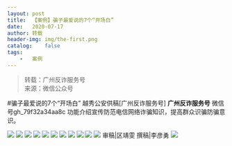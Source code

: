 ```yaml
---
layout:	post
title:	【案例】骗子最爱说的7个“开场白”
date:	2020-07-17
author:	转载
header-img:	img/the-first.png
catalog:	false
tags:
	-	案例
---
```


<blockquote><p>转载：广州反诈服务号<br>
来源：微信公众号</p></blockquote>

#骗子最爱说的7个“开场白”
越秀公安供稿[广州反诈服务号]
**广州反诈服务号**
微信号gh_79f32a34aa8c
功能介绍宣传防范电信网络诈骗知识，提高群众识骗防骗意识。

![]({{site.baseurl}}/postimg/U80CvqU0rQoj28lia8ADCL5AW90zEfIuXVvccckuTvwAfNpzHBuiaRG7LQyt2AE7OveqdVGuAYJ67LY7Hsla8FJw.gif)
![]({{site.baseurl}}/postimg/D7oF9oiaUZ1OHg6Cic7t8ViaScC6ibXS3trnTicxGiaNUq5D7TqJ83cx4MHtiaUMq7fgJ0nHvfoSKgQfCia8BKeicYqfiaMg.png)
![]({{site.baseurl}}/postimg/7F37aSO3cxmdOj8lLQKy9rpMNPYJqF9C8FnB1mv6iaFDic7tjbgAwU2BEZvl8t9CrLpsvPiaXlfPIhuxZTBgsIqog.png)
![]({{site.baseurl}}/postimg/D7oF9oiaUZ1OHg6Cic7t8ViaScC6ibXS3trnQYXyqhicbMibgqE4oLGzKib2AyIbG5C55OhU5T3Kv7bjgB775YBKyp0hg.png)
![]({{site.baseurl}}/postimg/D7oF9oiaUZ1OHg6Cic7t8ViaScC6ibXS3trnPudKKqE9bLUA6WHHCGRvgs5H5fQ5upI7aTTGRTyco284CgmtaJIurA.png)
![]({{site.baseurl}}/postimg/D7oF9oiaUZ1OHg6Cic7t8ViaScC6ibXS3trnMAxQZe1RVMlTTuWeOOJlULYf14P1I8bVFyXFmIcJH3wMsHtByMyQag.png)
![]({{site.baseurl}}/postimg/D7oF9oiaUZ1OHg6Cic7t8ViaScC6ibXS3trnib5TusJd4pIaeHMRcDicdaF0Tc5pGGHE0WApgHaUOL4e46FwOpoUTgRw.png)
![]({{site.baseurl}}/postimg/D7oF9oiaUZ1OHg6Cic7t8ViaScC6ibXS3trnZ6GYexNrMkx8klZdAjc8Ria1ONLC0V7GHria2EXEuseJEXYcyiaWTg6VQ.png)
![]({{site.baseurl}}/postimg/D7oF9oiaUZ1OHg6Cic7t8ViaScC6ibXS3trn11x4uw8Ksibnicsv0CtemEbSc8fmZSWnFIfibmZQoJYFTsxN9YJWJHVRg.png)
![]({{site.baseurl}}/postimg/D7oF9oiaUZ1OHg6Cic7t8ViaScC6ibXS3trnYv5xiaFNZz2HZVevzHbyMMIHQuo8wFibcJSDC66Ec3SML3Q1KdiaMYDGg.png)
![]({{site.baseurl}}/postimg/D7oF9oiaUZ1OHg6Cic7t8ViaScC6ibXS3trnrUKurAuCS8DDibfWVibulLgfFZwW2vibKznndORrYqKxBBpyHzcCDQhyA.png)
审稿|区靖雯
撰稿|李彦勇
![]({{site.baseurl}}/postimg/U80CvqU0rQpHS47VgXvOvA0PUnCee8dtUlQqXEwOq6QYI2icrLJO3uw8ZY650oZXsd9ic3WicdfMjVfsibOlQCGZ9g.gif)
